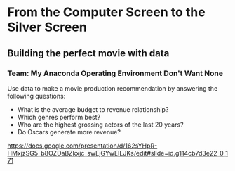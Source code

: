 # From the Computer Screen to the Silver Screen

## Building the perfect movie with data

### Team: My Anaconda Operating Environment Don't Want None

Use data to make a movie production recommendation by answering the following questions:

- What is the average budget to revenue relationship?
- Which genres perform best?
- Who are the highest grossing actors of the last 20 years?
- Do Oscars generate more revenue?

https://docs.google.com/presentation/d/162sYHpR-HMxjzSG5_b8OZDaBZkxjc_swEjGYwElLJKs/edit#slide=id.g114cb7d3e22_0_171
